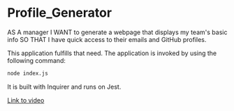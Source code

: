 # Profile_Generator

AS A manager
I WANT to generate a webpage that displays my team's basic info
SO THAT I have quick access to their emails and GitHub profiles.

This application fulfills that need. The application is invoked by using the following command: 

```bash
node index.js
```

It is built with Inquirer and runs on Jest. 

[Link to video](https://drive.google.com/file/d/1MMFAVuCsJnwuJBC7VfIlZTM4l9hTJzfA/view)